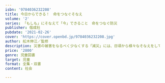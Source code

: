 ```yaml
---
isbn: '9784036232208'
title: 今日からできる！　命をつなぐそなえ
volume: '2'
series: 「もしも」にそなえて「今」できること　命をつなぐ防災
publisher: 偕成社
pubdate: '2021-02-26'
cover: 'https://cover.openbd.jp/9784036232208.jpg'
author: 舩木伸江／監修
description: 災害の被害をなるべく少なくする「減災」には、日頃から様々なそなえをしておくことが大切であることを解説します。
price: '2800'
genre: 児童図書
target: 児童
format: 全集・双書
content: 社会

---
```

